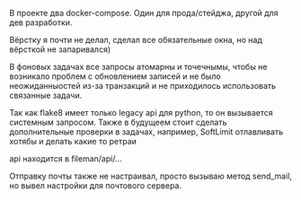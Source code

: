 В проекте два docker-compose. Один для прода/стейджа, другой для дев разработки.

Вёрстку я почти не делал, сделал все обязательные окна, но над вёрсткой не запаривался)

В фоновых задачах все запросы атомарны и точечнымы, чтобы не возникало проблем с 
обновлением записей и не было неожиданныостей из-за транзакций и не приходилось использовать связанные задачи.

Так как flake8 имеет только legacy api для python, то он вызывается системным запросом.
Также в будущеем стоит сделать дополнительные проверки в задачах, например, SoftLimit отлавливать хотябы
и делать какие то ретраи

api находится в fileman/api/...

Отправку почты также не настраивал, просто вызываю метод send_mail, но вывел настройки для почтового сервера.
